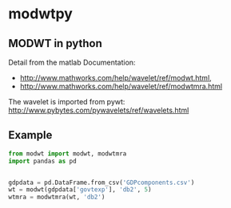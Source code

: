 # modwtpy
## MODWT in python

Detail from the matlab Documentation:
- http://www.mathworks.com/help/wavelet/ref/modwt.html,
- http://www.mathworks.com/help/wavelet/ref/modwtmra.html

The wavelet is imported from pywt:
http://www.pybytes.com/pywavelets/ref/wavelets.html

## Example
```python
from modwt import modwt, modwtmra
import pandas as pd


gdpdata = pd.DataFrame.from_csv('GDPcomponents.csv')
wt = modwt(gdpdata['govtexp'], 'db2', 5)
wtmra = modwtmra(wt, 'db2')
```
